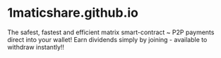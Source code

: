 # 1maticshare.github.io
The safest, fastest and efficient matrix smart-contract ~ P2P payments direct into your wallet!  Earn dividends simply by joining - available to withdraw instantly!!

